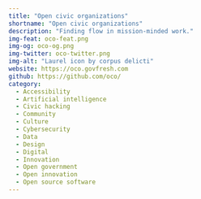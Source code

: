 ```yaml
---
title: "Open civic organizations"
shortname: "Open civic organizations"
description: "Finding flow in mission-minded work."
img-feat: oco-feat.png
img-og: oco-og.png
img-twitter: oco-twitter.png
img-alt: "Laurel icon by corpus delicti"
website: https://oco.govfresh.com
github: https://github.com/oco/
category:
  - Accessibility
  - Artificial intelligence
  - Civic hacking
  - Community
  - Culture
  - Cybersecurity
  - Data
  - Design
  - Digital
  - Innovation
  - Open government
  - Open innovation
  - Open source software
---
```


